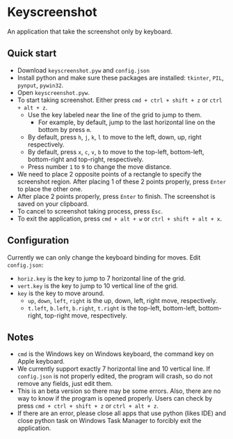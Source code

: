 # Keyscreenshot
An application that take the screenshot only by keyboard.
## Quick start
- Download `keyscreenshot.pyw` and `config.json`
- Install python and make sure these packages are installed: `tkinter`, `PIL`, `pynput`, `pywin32`.
- Open `keyscreenshot.pyw`.
- To start taking screenshot. Either press `cmd + ctrl + shift + z` or `ctrl + alt + z`.
    - Use the key labeled near the line of the grid to jump to them.
        - For example, by default, jump to the last horizontal line on the bottom by press `m`.
    - By default, press `h`, `j`, `k`, `l` to move to the left, down, up, right respectively.
    - By default, press `x`, `c`, `v`, `b` to move to the top-left, bottom-left, bottom-right and top-right, respectively.
    - Press number `1` to `9` to change the move distance.
- We need to place 2 opposite points of a rectangle to specify the screenshot region. After placing 1 of these 2 points properly, press `Enter` to place the other one.
- After place 2 points properly, press `Enter` to finish. The screenshot is saved on your clipboard.
- To cancel to screenshot taking process, press `Esc`.
- To exit the application, press `cmd + alt + w` or `ctrl + shift + alt + x`.
## Configuration
Currently we can only change the keyboard binding for moves. Edit `config.json`:
- `horiz.key` is the key to jump to 7 horizontal line of the grid.
- `vert.key` is the key to jump to 10 vertical line of the grid.
- `key` is the key to move around.
    - `up`, `down`, `left`, `right` is the up, down, left, right move, respectively.
    - `t.left`, `b.left`, `b.right`, `t.right` is the top-left, bottom-left, bottom-right, top-right move, respectively.
## Notes
- `cmd` is the Windows key on Windows keyboard, the command key on Apple keyboard.
- We currently support exactly 7 horizontal line and 10 vertical line. If `config.json` is not properly edited, the program will crash, so do not remove any fields, just edit them.
- This is an beta version so there may be some errors. Also, there are no way to know if the program is opened properly. Users can check by press `cmd + ctrl + shift + z` or `ctrl + alt + z`.
- If there are an error, please close all apps that use python (likes IDE) and close python task on Windows Task Manager to forcibly exit the application.